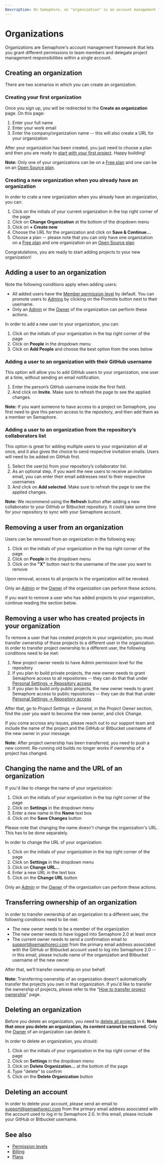 ```yaml
---
Description: On Semaphore, an "organization" is an account management framework that lets you grant different permissions to team members and delegate project management within an account.
---
```


# Organizations

Organizations are Semaphore's account management framework that lets you 
grant different permissions to team members and delegate project management 
responsibilities within a single account.

## Creating an organization

There are two scenarios in which you can create an organization.

### Creating your first organization

Once you sign up, you will be redirected to the **Create an organization** page. On this page:

1. Enter your full name
2. Enter your work email
3. Enter the company/organization name -- this will also create a URL for your organization

After your organization has been created, you just need to choose a plan and then you are ready to 
[start with your first project][guided-tour]. Happy building!

**Note:** Only one of your organizations can be on a [Free plan](https://docs.semaphoreci.com/account-management/plans/#free-plan) and one can be on an [Open Source plan](https://docs.semaphoreci.com/account-management/plans/#open-source-plan).

### Creating a new organization when you already have an organization

In order to crate a new organization when you already have an organization, you can:
 
1. Click on the initials of your current organization in the top right corner of the page
2. Click on **Change Organization** at the bottom of the dropdown menu
3. Click on **+ Create new**
4. Choose the URL for the organization and click on **Save & Continue…**
4. Choose a plan -- please note that you can only have one organization on a [Free plan](https://docs.semaphoreci.com/account-management/plans/#free-plan) 
and one organization on an [Open Source plan](https://docs.semaphoreci.com/account-management/plans/#open-source-plan)

Congratulations, you are ready to start adding projects to your new organization!

## Adding a user to an organization

Note the following conditions apply when adding users: 

- All added users have the [Member permission level](https://docs.semaphoreci.com/account-management/permission-levels/#members) by default. You can promote users to [Admins](https://docs.semaphoreci.com/account-management/permission-levels/#admins) by clicking on the Promote button next to their username.
- Only an [Admin](https://docs.semaphoreci.com/account-management/permission-levels/#admins) or the [Owner](https://docs.semaphoreci.com/account-management/permission-levels/#owner) of the organization can perform these actions.

In order to add a new user to your organization, you can:
1. Click on the initials of your organization in the top right corner of the page
2. Click on **People** in the dropdown menu
3. Click on **Add People** and choose the best option from the ones below

### Adding a user to an organization with their GitHub username

This option will allow you to add GitHub users to your organization, one user at a time, without sending an email notification. 
1. Enter the person’s GitHub username inside the first field.
2. And click on **Invite**. Make sure to refresh the page to see the applied changes. 

**Note:** If you want someone to have access to a project on Semaphore, you first need to give this person access to the repository, and then add them as a member on Semaphore.

### Adding a user to an organization from the repository’s collaborators list

This option is great for adding multiple users to your organization all at once, and it also gives the choice to send respective invitation emails. Users will need to be added on GitHub first.

1. Select the user(s) from your repository’s collaborator list. 
2. As an optional step, if you want the new users to receive an invitation email, you can enter their email addresses next to their respective usernames
3. And click on **Add selected**. Make sure to refresh the page to see the applied changes. 

**Note:** We recommend using the **Refresh** button after adding a new collaborator to your GitHub or Bitbucket repository. It could take some time for your repository to sync with your Semaphore account. 

## Removing a user from an organization

Users can be removed from an organization in the following way:

1. Click on the initials of your organization in the top right corner of the page
2. Click on **People** in the dropdown menu
3. Click on the **"X"** button next to the username of the user you want to remove

Upon removal, access to all projects in the organization will be revoked.

Only an [Admin](https://docs.semaphoreci.com/account-management/permission-levels/#admins) or the [Owner](https://docs.semaphoreci.com/account-management/permission-levels/#owner) of the organization can perform these actions.

If you want to remove a user who has added projects to your organization, continue reading the section below.

## Removing a user who has created projects in your organization
To remove a user that has created projects in your organization, you must transfer ownership of those projects to a different user in the organization. In order to transfer project ownership to a different user, the following 
conditions need to be met:

1. New project owner needs to have Admin permission level for the repository
2. If you plan to build private projects, the new owner needs to grant Semaphore access to all repositories -- they can do that that under [Personal Settings -> Repository access](https://me.semaphoreci.com/account)
3. If you plan to build only public projects, the new owner needs to grant Semaphore access to public repositories -- they can do that that under [Personal Settings -> Repository access](https://me.semaphoreci.com/account)

After that, go to _Project Settings -> General_, in the _Project Owner_ section, find the user you want to become the new owner, and click _Change_.

If you come accross any issues, please reach out to our support team
and include the name of the project and the GitHub or Bitbucket username of the new owner in your message.

**Note:** After project ownership has been transferred, you need to push a new commit. 
Re-running old builds no longer works if ownership of a project has changed.

## Changing the name and the URL of an organization

If you'd like to change the name of your organization:

1. Click on the initials of your organization in the top right corner of the page
2. Click on **Settings** in the dropdown menu
3. Enter a new name in the **Name** text box
3. Click on the **Save Changes** button

Please note that changing the name doesn't change the organization's URL. This has 
to be done separately.

In order to change the URL of your organization:

1. Click on the initials of your organization in the top right corner of the page
2. Click on **Settings** in the dropdown menu
3. Click on **Change URL...**
4. Enter a new URL in the text box
5. Click on the **Change URL** button

Only an [Admin](https://docs.semaphoreci.com/account-management/permission-levels/#admin) or the [Owner](https://docs.semaphoreci.com/account-management/permission-levels/#owner) of the organization can perform these actions.

## Transferring ownership of an organization

In order to transfer ownership of an organization to a different user, the following conditions need
to be met:

- The new owner needs to be a member of the organization
- The new owner needs to have logged into Semaphore 2.0 at least once
- The current owner needs to send a confirmation email to [support@semaphoreci.com](mailto:support@semaphoreci.com)
  from the primary email address associated with the GitHub or Bitbucket account used to log into
  Semaphore 2.0 -- in this email, please include name of the organization and
  Bitbucket username of the new owner

After that, we’ll transfer ownership on your behalf.

**Note:** Transferring ownership of an organization doesn't automatically transfer 
the projects you own in that organization. If you'd like to transfer the ownership of 
projects, please refer to the "[How to transfer project ownership](https://docs.semaphoreci.com/faq/managing-projects/#how-to-transfer-project-ownership)" page.

## Deleting an organization 

Before you delete an organization, you need to [delete all projects][project-mgmt] in it. 
**Note that once you delete an organization, its content cannot be restored.** 
Only the [Owner](https://docs.semaphoreci.com/account-management/permission-levels/#owner) of an organization can delete it.

In order to delete an organization, you should:

1. Click on the initials of your organization in the top right corner of the page
2. Click on **Settings** in the dropdown menu
3. Click on **Delete Organization...** at the bottom of the page
4. Type "delete" to confirm
5. Click on the **Delete Organization** button

## Deleting an account

In order to delete your account, please send an email to
[support@semaphoreci.com](mailto:support@semaphoreci.com) from the primary email
address associated with the account used to log in to Semaphore 2.0.
In this email, please include your GitHub or Bitbucket username.

## See also

- [Permission levels](https://docs.semaphoreci.com/account-management/permission-levels/)
- [Billing](https://docs.semaphoreci.com/account-management/billing/)
- [Plans](https://docs.semaphoreci.com/account-management/plans/)

[guided-tour]: ../guided-tour/getting-started.md
[project-mgmt]: ../faq/managing-projects.md
